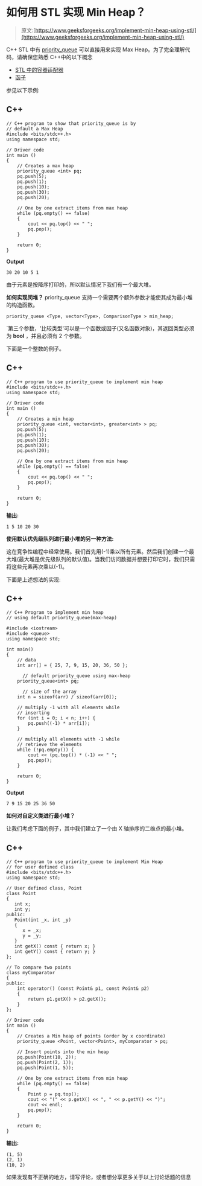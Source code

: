 # 如何用 STL 实现 Min Heap？

> 原文:[https://www.geeksforgeeks.org/implement-min-heap-using-stl/](https://www.geeksforgeeks.org/implement-min-heap-using-stl/)

C++ STL 中有 [priority_queue](https://www.geeksforgeeks.org/priority-queue-container-adaptors-the-c-standard-template-library-stl/) 可以直接用来实现 Max Heap。为了完全理解代码，请确保您熟悉 C++中的以下概念

*   [STL 中的容器适配器](http://cs.stmarys.ca/~porter/csc/ref/stl/containers_summary.html)
*   [函子](https://www.geeksforgeeks.org/functors-in-cpp/)

参见以下示例:

## C++

```
// C++ program to show that priority_queue is by
// default a Max Heap
#include <bits/stdc++.h>
using namespace std;

// Driver code
int main ()
{
    // Creates a max heap
    priority_queue <int> pq;
    pq.push(5);
    pq.push(1);
    pq.push(10);
    pq.push(30);
    pq.push(20);

    // One by one extract items from max heap
    while (pq.empty() == false)
    {
        cout << pq.top() << " ";
        pq.pop();
    }

    return 0;
}
```

**Output**

```
30 20 10 5 1 
```

由于元素是按降序打印的，所以默认情况下我们有一个最大堆。

**如何实现闵堆？**
priority_queue 支持一个需要两个额外参数才能使其成为最小堆的构造函数。

```
priority_queue <Type, vector<Type>, ComparisonType > min_heap;
```

`第三个参数，'比较类型'可以是一个函数或因子(又名函数对象)，其返回类型必须为 **bool** ，并且必须有 2 个参数。

下面是一个整数的例子。

## C++

```
// C++ program to use priority_queue to implement min heap
#include <bits/stdc++.h>
using namespace std;

// Driver code
int main ()
{
    // Creates a min heap
    priority_queue <int, vector<int>, greater<int> > pq;
    pq.push(5);
    pq.push(1);
    pq.push(10);
    pq.push(30);
    pq.push(20);

    // One by one extract items from min heap
    while (pq.empty() == false)
    {
        cout << pq.top() << " ";
        pq.pop();
    }

    return 0;
}
```

**输出:**

```
1 5 10 20 30 
```

**使用默认优先级队列进行最小堆的另一种方法:**

这在竞争性编程中经常使用。我们首先用(-1)乘以所有元素。然后我们创建一个最大堆(最大堆是优先级队列的默认值)。当我们访问数据并想要打印它时，我们只需将这些元素再次乘以(-1)。

下面是上述想法的实现:

## C++

```
// C++ Program to implement min heap
// using default priority_queue(max-heap)

#include <iostream>
#include <queue>
using namespace std;

int main()
{
    // data
    int arr[] = { 25, 7, 9, 15, 20, 36, 50 };

      // default priority_queue using max-heap
    priority_queue<int> pq;

      // size of the array
    int n = sizeof(arr) / sizeof(arr[0]);

    // multiply -1 with all elements while
    // inserting
    for (int i = 0; i < n; i++) {
        pq.push((-1) * arr[i]);
    }

    // multiply all elements with -1 while
    // retrieve the elements
    while (!pq.empty()) {
        cout << (pq.top()) * (-1) << " ";
        pq.pop();
    }

    return 0;
}
```

**Output**

```
7 9 15 20 25 36 50 
```

**如何对自定义类进行最小堆？**

让我们考虑下面的例子，其中我们建立了一个由 X 轴排序的二维点的最小堆。

## C++

```
// C++ program to use priority_queue to implement Min Heap
// for user defined class
#include <bits/stdc++.h>
using namespace std;

// User defined class, Point
class Point
{
   int x;
   int y;
public:
   Point(int _x, int _y)
   {
      x = _x;
      y = _y;
   }
   int getX() const { return x; }
   int getY() const { return y; }
};

// To compare two points
class myComparator
{
public:
    int operator() (const Point& p1, const Point& p2)
    {
        return p1.getX() > p2.getX();
    }
};

// Driver code
int main ()
{
    // Creates a Min heap of points (order by x coordinate)
    priority_queue <Point, vector<Point>, myComparator > pq;

    // Insert points into the min heap
    pq.push(Point(10, 2));
    pq.push(Point(2, 1));
    pq.push(Point(1, 5));

    // One by one extract items from min heap
    while (pq.empty() == false)
    {
        Point p = pq.top();
        cout << "(" << p.getX() << ", " << p.getY() << ")";
        cout << endl;
        pq.pop();
    }

    return 0;
}
```

**输出:**

```
(1, 5)
(2, 1)
(10, 2)
```

如果发现有不正确的地方，请写评论，或者想分享更多关于以上讨论话题的信息